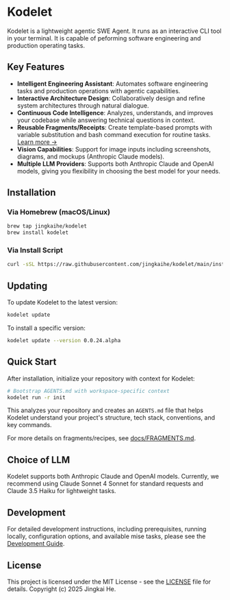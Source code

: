 # Kodelet

Kodelet is a lightweight agentic SWE Agent. It runs as an interactive CLI tool in your terminal. It is capable of peforming software engineering and production operating tasks.

## Key Features

- **Intelligent Engineering Assistant**: Automates software engineering tasks and production operations with agentic capabilities.
- **Interactive Architecture Design**: Collaboratively design and refine system architectures through natural dialogue.
- **Continuous Code Intelligence**: Analyzes, understands, and improves your codebase while answering technical questions in context.
- **Reusable Fragments/Receipts**: Create template-based prompts with variable substitution and bash command execution for routine tasks. [Learn more →](docs/FRAGMENTS.md)
- **Vision Capabilities**: Support for image inputs including screenshots, diagrams, and mockups (Anthropic Claude models).
- **Multiple LLM Providers**: Supports both Anthropic Claude and OpenAI models, giving you flexibility in choosing the best model for your needs.

## Installation

### Via Homebrew (macOS/Linux)

```bash
brew tap jingkaihe/kodelet
brew install kodelet
```

### Via Install Script

```bash
curl -sSL https://raw.githubusercontent.com/jingkaihe/kodelet/main/install.sh | bash
```

## Updating

To update Kodelet to the latest version:

```bash
kodelet update
```

To install a specific version:

```bash
kodelet update --version 0.0.24.alpha
```

## Quick Start

After installation, initialize your repository with context for Kodelet:

```bash
# Bootstrap AGENTS.md with workspace-specific context
kodelet run -r init
```

This analyzes your repository and creates an `AGENTS.md` file that helps Kodelet understand your project's structure, tech stack, conventions, and key commands.

For more details on fragments/recipes, see [docs/FRAGMENTS.md](docs/FRAGMENTS.md).

## Choice of LLM

Kodelet supports both Anthropic Claude and OpenAI models. Currently, we recommend using Claude Sonnet 4 Sonnet for standard requests and Claude 3.5 Haiku for lightweight tasks.

## Development

For detailed development instructions, including prerequisites, running locally, configuration options, and available mise tasks, please see the [Development Guide](docs/DEVELOPMENT.md).

## License

This project is licensed under the MIT License - see the [LICENSE](LICENSE) file for details.
Copyright (c) 2025 Jingkai He.
